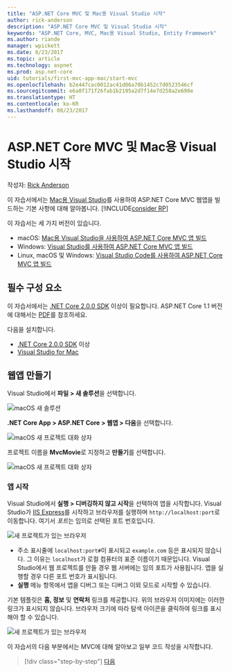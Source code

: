 ```yaml
---
title: "ASP.NET Core MVC 및 Mac용 Visual Studio 시작"
author: rick-anderson
description: "ASP.NET Core MVC 및 Visual Studio 시작"
keywords: "ASP.NET Core, MVC, Mac용 Visual Studio, Entity Framework"
ms.author: riande
manager: wpickett
ms.date: 8/23/2017
ms.topic: article
ms.technology: aspnet
ms.prod: asp.net-core
uid: tutorials/first-mvc-app-mac/start-mvc
ms.openlocfilehash: b2e447cac0012ac41d06a70b1452c7d0523546cf
ms.sourcegitcommit: e6a8f171f26fab1b2195a2d7f14e7d258a2e690e
ms.translationtype: HT
ms.contentlocale: ko-KR
ms.lasthandoff: 08/23/2017
---
```

# <a name="getting-started-with-aspnet-core-mvc-and-visual-studio-for-mac"></a>ASP.NET Core MVC 및 Mac용 Visual Studio 시작

작성자: [Rick Anderson](https://twitter.com/RickAndMSFT)

이 자습서에서는 [Mac용 Visual Studio](https://www.visualstudio.com/vs/visual-studio-mac/)를 사용하여 ASP.NET Core MVC 웹앱을 빌드하는 기본 사항에 대해 알아봅니다. [!INCLUDE[consider RP](../../includes/razor.md)]

이 자습서는 세 가지 버전이 있습니다.

* macOS: [Mac용 Visual Studio을 사용하여 ASP.NET Core MVC 앱 빌드](xref:tutorials/first-mvc-app-mac/start-mvc)
* Windows: [Visual Studio를 사용하여 ASP.NET Core MVC 앱 빌드](xref:tutorials/first-mvc-app/start-mvc)
* Linux, macOS 및 Windows: [Visual Studio Code를 사용하여 ASP.NET Core MVC 앱 빌드](xref:tutorials/first-mvc-app-xplat/start-mvc)

## <a name="prerequisites"></a>필수 구성 요소

이 자습서에서는 [.NET Core 2.0.0 SDK](https://dot.net/core) 이상이 필요합니다. ASP.NET Core 1.1 버전에 대해서는 [PDF](https://github.com/aspnet/Docs/tree/master/aspnetcore/tutorials/first-mvc-app-mac/start-mvc/8-23-17.pdf)를 참조하세요.

다음을 설치합니다.

- [.NET Core 2.0.0 SDK](https://dot.net/core) 이상
- [Visual Studio for Mac](https://www.visualstudio.com/vs/visual-studio-mac/)

## <a name="create-a-web-app"></a>웹앱 만들기

Visual Studio에서 **파일 > 새 솔루션**을 선택합니다.

![macOS 새 솔루션](../first-web-api-mac/_static/sln.png)

**.NET Core App > ASP.NET Core > 웹앱 > 다음**을 선택합니다.

![macOS 새 프로젝트 대화 상자](start-mvc/1.png)

프로젝트 이름을 **MvcMovie**로 지정하고 **만들기**를 선택합니다.

![macOS 새 프로젝트 대화 상자](start-mvc/2.png)

### <a name="launch-the-app"></a>앱 시작

Visual Studio에서 **실행 > 디버깅하지 않고 시작**을 선택하여 앱을 시작합니다. Visual Studio가 [IIS Express](http://www.iis.net/learn/extensions/introduction-to-iis-express/iis-express-overview)를 시작하고 브라우저를 실행하며 `http://localhost:port`로 이동합니다. 여기서 *포트*는 임의로 선택된 포트 번호입니다.

![새 프로젝트가 있는 브라우저](start-mvc/b1.png)

* 주소 표시줄에 `localhost:port#`이 표시되고 `example.com` 등은 표시되지 않습니다. 그 이유는 `localhost`가 로컬 컴퓨터의 표준 이름이기 때문입니다. Visual Studio에서 웹 프로젝트를 만들 경우 웹 서버에는 임의 포트가 사용됩니다. 앱을 실행할 경우 다른 포트 번호가 표시됩니다.
* **실행** 메뉴 항목에서 앱을 디버그 또는 디버그 이외 모드로 시작할 수 있습니다.

기본 템플릿은 **홈, 정보** 및 **연락처** 링크를 제공합니다. 위의 브라우저 이미지에는 이러한 링크가 표시되지 않습니다. 브라우저 크기에 따라 탐색 아이콘을 클릭하여 링크를 표시해야 할 수 있습니다.

![새 프로젝트가 있는 브라우저](start-mvc/b2.png)

이 자습서의 다음 부분에서는 MVC에 대해 알아보고 일부 코드 작성을 시작합니다.

>[!div class="step-by-step"]
[다음](adding-controller.md)  
